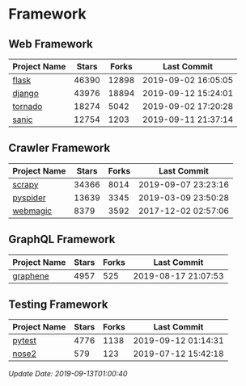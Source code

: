# Framework

## Web Framework

| Project Name | Stars | Forks | Last Commit |
| ------------ | ----- | ----- | ----------- |
| [flask](https://github.com/pallets/flask) | 46390 | 12898 | 2019-09-02 16:05:05 |
| [django](https://github.com/django/django) | 43976 | 18894 | 2019-09-12 15:24:01 |
| [tornado](https://github.com/tornadoweb/tornado) | 18274 | 5042 | 2019-09-02 17:20:28 |
| [sanic](https://github.com/huge-success/sanic) | 12754 | 1203 | 2019-09-11 21:37:14 |

## Crawler Framework

| Project Name | Stars | Forks | Last Commit |
| ------------ | ----- | ----- | ----------- |
| [scrapy](https://github.com/scrapy/scrapy) | 34366 | 8014 | 2019-09-07 23:23:16 |
| [pyspider](https://github.com/binux/pyspider) | 13639 | 3345 | 2019-03-09 23:50:28 |
| [webmagic](https://github.com/code4craft/webmagic) | 8379 | 3592 | 2017-12-02 02:57:06 |

## GraphQL Framework

| Project Name | Stars | Forks | Last Commit |
| ------------ | ----- | ----- | ----------- |
| [graphene](https://github.com/graphql-python/graphene) | 4957 | 525 | 2019-08-17 21:07:53 |

## Testing Framework

| Project Name | Stars | Forks | Last Commit |
| ------------ | ----- | ----- | ----------- |
| [pytest](https://github.com/pytest-dev/pytest) | 4776 | 1138 | 2019-09-12 01:14:31 |
| [nose2](https://github.com/nose-devs/nose2) | 579 | 123 | 2019-07-12 15:42:18 |

*Update Date: 2019-09-13T01:00:40*